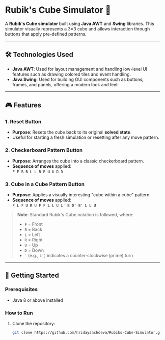 # Rubik's Cube Simulator 🧊

A **Rubik's Cube simulator** built using **Java AWT** and **Swing** libraries. This simulator visually represents a 3×3 cube and allows interaction through buttons that apply pre-defined patterns.

---

## 🛠 Technologies Used

- **Java AWT**: Used for layout management and handling low-level UI features such as drawing colored tiles and event handling.
- **Java Swing**: Used for building GUI components such as buttons, frames, and panels, offering a modern look and feel.

---

## 🎮 Features

### 1. **Reset Button**
- **Purpose**: Resets the cube back to its original **solved state**.
- Useful for starting a fresh simulation or resetting after any move pattern.

### 2. **Checkerboard Pattern Button**
- **Purpose**: Arranges the cube into a classic checkerboard pattern.
- **Sequence of moves** applied:  
  `F F B B L L R R U U D D`

### 3. **Cube in a Cube Pattern Button**
- **Purpose**: Applies a visually interesting "cube within a cube" pattern.
- **Sequence of moves** applied:  
  `F L F U R U F F L L U L' B D' B' L L U`

> **Note**: Standard Rubik's Cube notation is followed, where:
> - `F` = Front
> - `B` = Back
> - `L` = Left
> - `R` = Right
> - `U` = Up
> - `D` = Down  
> - `'` (e.g., `L'`) indicates a counter-clockwise (prime) turn

---

## 🚀 Getting Started

### Prerequisites
- Java 8 or above installed

### How to Run
1. Clone the repository:
   ```bash
   git clone https://github.com/hridaysachdeva/Rubiks-Cube-Simulator.git
